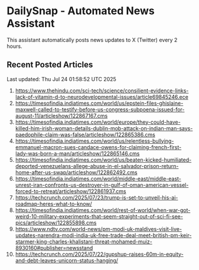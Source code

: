 # DailySnap - Automated News Assistant

This assistant automatically posts news updates to X (Twitter) every 2 hours.

## Recent Posted Articles

Last updated: Thu Jul 24 01:58:52 UTC 2025

1. https://www.thehindu.com/sci-tech/science/consilient-evidence-links-lack-of-vitamin-d-to-neurodevelopmental-issues/article69845246.ece
2. https://timesofindia.indiatimes.com/world/us/epstein-files-ghislaine-maxwell-called-to-testify-before-us-congress-subpoena-issued-for-august-11/articleshow/122867167.cms
3. https://timesofindia.indiatimes.com/world/europe/they-could-have-killed-him-irish-woman-details-dublin-mob-attack-on-indian-man-says-paedophile-claim-was-false/articleshow/122865386.cms
4. https://timesofindia.indiatimes.com/world/us/relentless-bullying-emmanuel-macron-sues-candace-owens-for-claiming-french-first-lady-was-born-a-man/articleshow/122865146.cms
5. https://timesofindia.indiatimes.com/world/us/beaten-kicked-humiliated-deported-venezuelans-allege-abuse-in-el-salvador-prison-return-home-after-us-swap/articleshow/122862492.cms
6. https://timesofindia.indiatimes.com/world/middle-east/middle-east-unrest-iran-confronts-us-destroyer-in-gulf-of-oman-american-vessel-forced-to-retreat/articleshow/122861937.cms
7. https://techcrunch.com/2025/07/23/trump-is-set-to-unveil-his-ai-roadmap-heres-what-to-know/
8. https://timesofindia.indiatimes.com/world/rest-of-world/when-war-got-weird-10-military-experiments-that-seem-straight-out-of-sci-fi-see-pics/articleshow/122855898.cms
9. https://www.ndtv.com/world-news/pm-modi-uk-maldives-visit-live-updates-narendra-modi-india-uk-free-trade-deal-meet-british-pm-keir-starmer-king-charles-khalistani-threat-mohamed-muiz-8930160#publisher=newsstand
10. https://techcrunch.com/2025/07/22/gupshup-raises-60m-in-equity-and-debt-leaves-unicorn-status-hanging/
